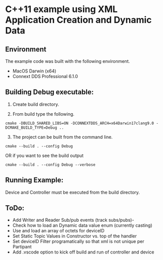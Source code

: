 # C++11 example using XML Application Creation and Dynamic Data

## Environment
The example code was built with the following environment.

* MacOS Darwin (x64)
* Connext DDS Professional 6.1.0 

## Building Debug executable:

1. Create build directory. 

2. From build type the following.

`cmake -DBUILD_SHARED_LIBS=ON -DCONNEXTDDS_ARCH=x64Darwin17clang9.0 -DCMAKE_BUILD_TYPE=Debug ..`

3. The project can be built from the command line.

`cmake --build . --config Debug`

OR if you want to see the build output

`cmake --build . --config Debug --verbose`

## Running Example:
Device and Controller must be executed from the build directory.

## ToDo:
- Add Writer and Reader Sub/pub events (track subs/pubs)- 
- Check how to load an Dynamic data value enum (currently casting)
- Use and load an array of octets for deviceID
- Set Static Topic Values in Constructor vs. top of the handler
- Set deviceID Filter programatically so that xml is not unique per Partipant
- Add .vscode option to kick off build and run of controller and device

